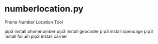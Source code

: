 # numberlocation.py
Phone Number Location Tool 


pip3 install phonenumber 
pip3 install geocoder 
pip3 install opencage
pip3 install folium
pip3 install carrier
